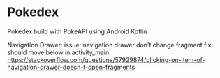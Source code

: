 # Pokedex
 Pokedex build with PokeAPI using Android Kotlin

Navigation Drawer:
issue: navigation drawer don't change fragment
fix: should move <NavigationView> below <include> in activity_main
https://stackoverflow.com/questions/57929874/clicking-on-item-of-navigation-drawer-doesn-t-open-fragments